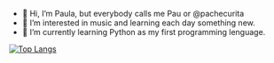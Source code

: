 - 👋 Hi, I’m Paula, but everybody calls me Pau or @pachecurita
- 👀 I’m interested in music and learning each day something new.
- 🌱 I’m currently learning Python as my first programming lenguage.

[![Top Langs](https://github-readme-stats.vercel.app/api/top-langs/?username=pachecurita&layout=compact)](https://github.com/pachecurita/pachecurita)


<!---
pachecurita/pachecurita is a ✨ special ✨ repository because its `README.md` (this file) appears on your GitHub profile.
You can click the Preview link to take a look at your changes.
--->
